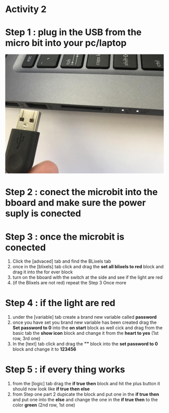 # **Activity 2**

# Step 1 : plug in the USB from the micro bit into your pc/laptop

<!-- https://github.com/Brilliant-Labs/bboard-tuts-cybersecurity-3/blob/master/cybersec/activity-1/connect-microbit.gif?raw=true -->
![Click](https://github.com/Brilliant-Labs/bboard-tutorials-cybersecurity-v3/blob/main/Activity_1/connect-microbit.gif?raw=true "Click")

# Step 2 : conect the microbit into the bboard and make sure the power suply is conected

# Step 3 : once the microbit is conected 
1. Click the [advaced] tab and find the BLixels tab
2. once in the [blixels] tab click and drag the **set all blixels to red** block and drag it into the for ever block
3. turn on the bboard with the switch at the side and see if the light are red
4. (if the Blixels are not red) repeat the Step 3 Once more

# Step 4 : if the light are red
1. under the [variable] tab create a brand new variable called **password**
2. once you have set you brand new variable has been created drag the **Set password to 0** into the **on start** block as well cick and drag from the basic tab the **show icon** block and change it from the **heart to yes** (1st row, 3rd one)
3. In the [text] tab click and drag the **""** block into the **set password to 0** block and change it to **123456**

# Step 5 : if every thing works 
1. from the [logic] tab drag the **if true then** block and hit the plus button it should now look like **if true then else**
2. from Step one part 2 dupicate the block and put one in the **if true then** and put one into the **else** and change the one in the **if true then** to the color **green** (2nd row, 1st one) 
